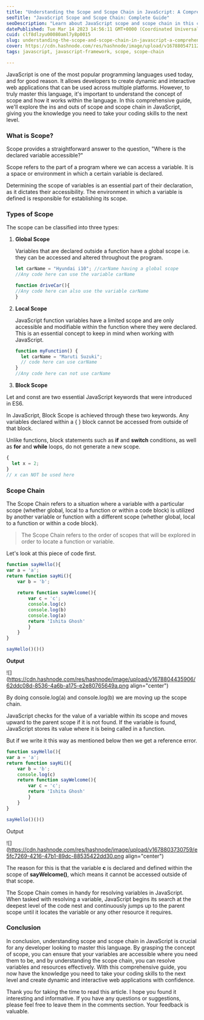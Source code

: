 ```yaml
---
title: "Understanding the Scope and Scope Chain in JavaScript: A Comprehensive Guide"
seoTitle: "JavaScript Scope and Scope Chain: Complete Guide"
seoDescription: "Learn about JavaScript scope and scope chain in this comprehensive guide. Understand variable accessibility and improve your coding skills"
datePublished: Tue Mar 14 2023 14:56:11 GMT+0000 (Coordinated Universal Time)
cuid: clf8dlzyu00080aml7y8p0015
slug: understanding-the-scope-and-scope-chain-in-javascript-a-comprehensive-guide
cover: https://cdn.hashnode.com/res/hashnode/image/upload/v1678805471129/432428c8-892f-43fa-9147-eaf8678977d6.png
tags: javascript, javascript-framework, scope, scope-chain

---
```


JavaScript is one of the most popular programming languages used today, and for good reason. It allows developers to create dynamic and interactive web applications that can be used across multiple platforms. However, to truly master this language, it's important to understand the concept of scope and how it works within the language. In this comprehensive guide, we'll explore the ins and outs of scope and scope chain in JavaScript, giving you the knowledge you need to take your coding skills to the next level.

### What is Scope?

Scope provides a straightforward answer to the question, "Where is the declared variable accessible?"

Scope refers to the part of a program where we can access a variable. It is a space or environment in which a certain variable is declared.

Determining the scope of variables is an essential part of their declaration, as it dictates their accessibility. The environment in which a variable is defined is responsible for establishing its scope.

### Types of Scope

The scope can be classified into three types:

1. **Global Scope**
    
    Variables that are declared outside a function have a global scope i.e. they can be accessed and altered throughout the program.
    
    ```javascript
    let carName = "Hyundai i10"; //carName having a global scope
    //Any code here can use the variable carName
    
    function driveCar(){
    //Any code here can also use the variable carName
    }
    ```
    
2. **Local Scope**
    
    JavaScript function variables have a limited scope and are only accessible and modifiable within the function where they were declared. This is an essential concept to keep in mind when working with JavaScript.
    
    ```javascript
    function myFunction() {
      let carName = "Maruti Suzuki";
      // code here can use carName
    }
    //Any code here can not use carName
    ```
    
3. **Block Scope**
    

Let and const are two essential JavaScript keywords that were introduced in ES6.

In JavaScript, Block Scope is achieved through these two keywords. Any variables declared within a { } block cannot be accessed from outside of that block.

Unlike functions, block statements such as **if** and **switch** conditions, as well as **for** and **while** loops, do not generate a new scope.

```javascript
{
  let x = 2;
}
// x can NOT be used here
```

### Scope Chain

The Scope Chain refers to a situation where a variable with a particular scope (whether global, local to a function or within a code block) is utilized by another variable or function with a different scope (whether global, local to a function or within a code block).

> The Scope Chain refers to the order of scopes that will be explored in order to locate a function or variable.

Let's look at this piece of code first.

```javascript
function sayHello(){
var a = 'a';
return function sayHi(){
    var b = 'b';
    
    return function sayWelcome(){
        var c = 'c';
        console.log(c)
        console.log(b)
        console.log(a)
        return 'Ishita Ghosh'
        }
    }
}

sayHello()()()
```

**Output**

![](https://cdn.hashnode.com/res/hashnode/image/upload/v1678804435906/62ddc08d-8536-4a6b-a175-e2e80765649a.png align="center")

By doing console.log(a) and console.log(b) we are moving up the scope chain.

JavaScript checks for the value of a variable within its scope and moves upward to the parent scope if it is not found. If the variable is found, JavaScript stores its value where it is being called in a function.

But if we write it this way as mentioned below then we get a reference error.

```javascript
function sayHello(){
var a = 'a';
return function sayHi(){
    var b = 'b';
    console.log(c)
    return function sayWelcome(){
        var c = 'c';
        return 'Ishita Ghosh'
        }
    }
}

sayHello()()()
```

Output

![](https://cdn.hashnode.com/res/hashnode/image/upload/v1678803730759/e5fc7269-4216-47b1-89dc-88535422dd30.png align="center")

The reason for this is that the variable **c** is declared and defined within the scope of **sayWelcome()**, which means it cannot be accessed outside of that scope.

The Scope Chain comes in handy for resolving variables in JavaScript. When tasked with resolving a variable, JavaScript begins its search at the deepest level of the code nest and continuously jumps up to the parent scope until it locates the variable or any other resource it requires.

### Conclusion

In conclusion, understanding scope and scope chain in JavaScript is crucial for any developer looking to master this language. By grasping the concept of scope, you can ensure that your variables are accessible where you need them to be, and by understanding the scope chain, you can resolve variables and resources effectively. With this comprehensive guide, you now have the knowledge you need to take your coding skills to the next level and create dynamic and interactive web applications with confidence.

Thank you for taking the time to read this article. I hope you found it interesting and informative. If you have any questions or suggestions, please feel free to leave them in the comments section. Your feedback is valuable.